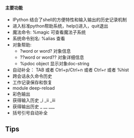 #### 主要功能

- IPython 结合了shell的方便特性和输入输出的历史记录机制
- 进入标准python帮助系统，help()进入，quit退出
- 魔法命令: %magic 可查看魔法子系统
- 系统命令别名: %alias 查看
- 对象帮助: 
    - ?word or word? 对象信息
    - ??word or word?? 对象详细信息
    - %pdoc object 显示对象doc-string
- 自动补全： TAB 或者 Ctrl+p/Ctrl+n 或者 Ctrl+r 或者 %hist
- 跨会话永久命令历史
- 工作记录保存和恢复
- module deep-reload
- 彩色输出
- 获得输入历史 _i _ii _iii
- 获得输出历史 _ __ ___
- 括号引号自动补全

## Tips
